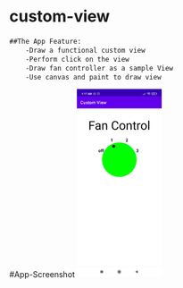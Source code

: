 # custom-view

    ##The App Feature:
        -Draw a functional custom view
        -Perform click on the view
        -Draw fan controller as a sample View
        -Use canvas and paint to draw view


#App-Screenshot
<img src="https://raw.githubusercontent.com/mdmasum-shuvo/custom-view/main/ss/1.jpg" width=30% height=30%> 
        
       
